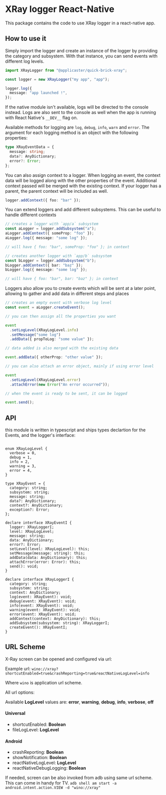 # XRay logger React-Native

This package contains the code to use XRay logger in a react-native app.

## How to use it

Simply import the logger and create an instance of the logger by providing the category and subsystem. With that instance, you can send events with different log levels.

```typescript
import XRayLogger from "@applicaster/quick-brick-xray";

const logger = new XRayLogger("my app", "app");

logger.log({
  message: "app launched !",
});
```

If the native module isn't available, logs will be directed to the console instead. Logs are also sent to the console as well when the app is running with React Native's `__DEV__` flag on.

Available methods for logging are `log`, `debug`, `info`, `warn` and `error`. The argument for each logging method is an object with the following properties:

```typescript
type XRayEventData = {
  message: string;
  data?: AnyDictionary;
  error?: Error;
};
```

You can also assign context to a logger. When logging an event, the context data will be logged along with the other properties of the event. Additional context passed will be merged with the existing context. If your logger has a parent, the parent context will be included as well.

```typescript
logger.addContext({ foo: "bar" });
```

You can extend loggers and add different subsystems. This can be useful to handle different contexts

```typescript
// creates a logger with `app/a` subsystem
const aLogger = logger.addSubsystem("a");
aLogger.addContext({ someProp: "foo" });
aLogger.log({ message: "some log" });

// will have { foo: "bar", someProp: "foo" }; in context

// creates another logger with `app/b` subsystem
const bLogger = logger.addSubsystem("b");
bLogger.addContext({ bar: "baz" });
bLogger.log({ message: "some log" });

// will have { foo: "bar", bar: "baz" }; in context
```

Loggers also allow you to create events which will be sent at a later point, allowing to gather and add data in different steps and places

```typescript
// creates an empty event with verbose log level
const event = aLogger.createEvent();

// you can then assign all the properties you want

event
  .setLogLevel(XRayLogLevel.info)
  .setMessage("some log")
  .addData({ propToLog: "some value" });

// data added is also merged with the existing data

event.addData({ otherProp: "other value" });

// you can also attach an error object, mainly if using error level

event
  .setLogLevel(XRayLogLevel.error)
  .attachError(new Error("An error occurred"));

// when the event is ready to be sent, it can be logged

event.send();
```

## API

this module is written in typescript and ships types declartion for the Events, and the logger's interface:

```typescfipt

enum XRayLogLevel {
  verbose = 0,
  debug = 1,
  info = 2,
  warning = 3,
  error = 4,
}

type XRayEvent = {
  category: string;
  subsystem: string;
  message: string;
  data?: AnyDictionary;
  context?: AnyDictionary;
  exception?: Error;
};

declare interface XRayEventI {
  logger: XRayLoggerI;
  level: XRayLogLevel;
  message: string;
  data: AnyDictionary;
  error?: Error;
  setLevel(level: XRayLogLevel): this;
  setMessage(message: string): this;
  addData(data: AnyDictionary): this;
  attachError(error: Error): this;
  send(): void;
}

declare interface XRayLoggerI {
  category: string;
  subsystem: string;
  context: AnyDictionary;
  log(event: XRayEvent): void;
  debug(event: XRayEvent): void;
  info(event: XRayEvent): void;
  warning(event: XRayEvent): void;
  error(event: XRayEvent): void;
  addContext(context: AnyDictionary): this;
  addSubsystem(subsystem: string): XRayLoggerI;
  createEvent(): XRayEventI;
}
```

## URL Scheme

X-Ray screen can be opened and configured via url:

Example url: ```wino://xray?shortcutEnabled=true&crashReporting=true&reactNativeLogLevel=info```

Where ```wino``` is application url scheme.

All url options:

Available __LogLevel__ values are: __error__, __warning__, __debug__, __info__, __verbose__, __off__

#### Universal

- shortcutEnabled: __Boolean__
- fileLogLevel: __LogLevel__

#### Android

- crashReporting: __Boolean__
- showNotification: __Boolean__
- reactNativeLogLevel: __LogLevel__
- reactNativeDebugLogging: __Boolean__

If needed, screen can be also invoked from adb using same url scheme. This can come in handy for TV.
```adb shell am start -a android.intent.action.VIEW -d "wino://xray"```
